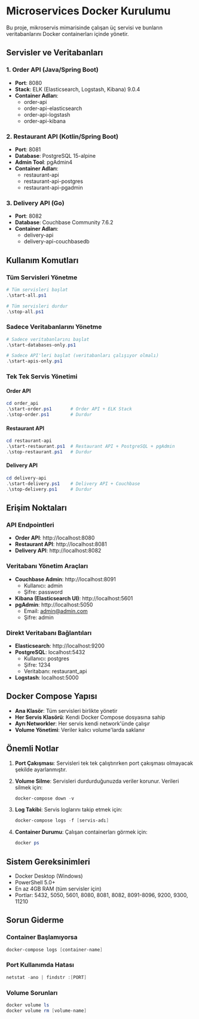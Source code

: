 # Microservices Docker Kurulumu

Bu proje, mikroservis mimarisinde çalışan üç servisi ve bunların veritabanlarını Docker containerları içinde yönetir.

## Servisler ve Veritabanları

### 1. Order API (Java/Spring Boot)
- **Port**: 8080
- **Stack**: ELK (Elasticsearch, Logstash, Kibana) 9.0.4
- **Container Adları**:
  - order-api
  - order-api-elasticsearch
  - order-api-logstash
  - order-api-kibana

### 2. Restaurant API (Kotlin/Spring Boot)
- **Port**: 8081
- **Database**: PostgreSQL 15-alpine
- **Admin Tool**: pgAdmin4
- **Container Adları**:
  - restaurant-api
  - restaurant-api-postgres
  - restaurant-api-pgadmin

### 3. Delivery API (Go)
- **Port**: 8082
- **Database**: Couchbase Community 7.6.2
- **Container Adları**: 
  - delivery-api
  - delivery-api-couchbasedb

## Kullanım Komutları

### Tüm Servisleri Yönetme

```powershell
# Tüm servisleri başlat
.\start-all.ps1

# Tüm servisleri durdur
.\stop-all.ps1
```

### Sadece Veritabanlarını Yönetme

```powershell
# Sadece veritabanlarını başlat
.\start-databases-only.ps1

# Sadece API'leri başlat (veritabanları çalışıyor olmalı)
.\start-apis-only.ps1
```

### Tek Tek Servis Yönetimi

#### Order API
```powershell
cd order_api
.\start-order.ps1       # Order API + ELK Stack
.\stop-order.ps1        # Durdur
```

#### Restaurant API
```powershell
cd restaurant-api
.\start-restaurant.ps1  # Restaurant API + PostgreSQL + pgAdmin
.\stop-restaurant.ps1   # Durdur
```

#### Delivery API
```powershell
cd delivery-api
.\start-delivery.ps1    # Delivery API + Couchbase
.\stop-delivery.ps1     # Durdur
```

## Erişim Noktaları

### API Endpointleri
- **Order API**: http://localhost:8080
- **Restaurant API**: http://localhost:8081
- **Delivery API**: http://localhost:8082

### Veritabanı Yönetim Araçları
- **Couchbase Admin**: http://localhost:8091
  - Kullanıcı: admin
  - Şifre: password
- **Kibana (Elasticsearch UI)**: http://localhost:5601
- **pgAdmin**: http://localhost:5050
  - Email: admin@admin.com
  - Şifre: admin

### Direkt Veritabanı Bağlantıları
- **Elasticsearch**: http://localhost:9200
- **PostgreSQL**: localhost:5432
  - Kullanıcı: postgres
  - Şifre: 1234
  - Veritabanı: restaurant_api
- **Logstash**: localhost:5000

## Docker Compose Yapısı

- **Ana Klasör**: Tüm servisleri birlikte yönetir
- **Her Servis Klasörü**: Kendi Docker Compose dosyasına sahip
- **Ayrı Networkler**: Her servis kendi network'ünde çalışır
- **Volume Yönetimi**: Veriler kalıcı volume'larda saklanır

## Önemli Notlar

1. **Port Çakışması**: Servisleri tek tek çalıştırırken port çakışması olmayacak şekilde ayarlanmıştır.

2. **Volume Silme**: Servisleri durdurduğunuzda veriler korunur. Verileri silmek için:
   ```powershell
   docker-compose down -v
   ```

3. **Log Takibi**: Servis loglarını takip etmek için:
   ```powershell
   docker-compose logs -f [servis-adı]
   ```

4. **Container Durumu**: Çalışan containerları görmek için:
   ```powershell
   docker ps
   ```

## Sistem Gereksinimleri

- Docker Desktop (Windows)
- PowerShell 5.0+
- En az 4GB RAM (tüm servisler için)
- Portlar: 5432, 5050, 5601, 8080, 8081, 8082, 8091-8096, 9200, 9300, 11210

## Sorun Giderme

### Container Başlamıyorsa
```powershell
docker-compose logs [container-name]
```

### Port Kullanımda Hatası
```powershell
netstat -ano | findstr :[PORT]
```

### Volume Sorunları
```powershell
docker volume ls
docker volume rm [volume-name]
```
